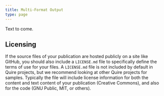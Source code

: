 ```yaml
---
title: Multi-Format Output
type: page
---
```


Text to come.

## Licensing

If the source files of your publication are hosted publicly on a site like GitHub, you should also include a `LICENSE.md` file to specifically define the terms of use for your files. A `LICENSE.md` file is not included by default in Quire projects, but we recommend looking at other Quire projects for samples. Typically the file will include license information for both the content and text content of your publication (Creative Commons), and also for the code (GNU Public, MIT, or others).
